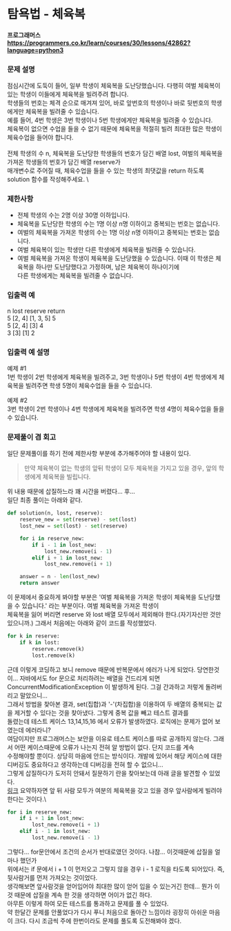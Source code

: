 # 탐욕법 - 체육복
#### 프로그래머스 https://programmers.co.kr/learn/courses/30/lessons/42862?language=python3

### 문제 설명
점심시간에 도둑이 들어, 일부 학생이 체육복을 도난당했습니다. 다행히 여벌 체육복이 있는 학생이 이들에게 체육복을 빌려주려 합니다.\
학생들의 번호는 체격 순으로 매겨져 있어, 바로 앞번호의 학생이나 바로 뒷번호의 학생에게만 체육복을 빌려줄 수 있습니다. \
예를 들어, 4번 학생은 3번 학생이나 5번 학생에게만 체육복을 빌려줄 수 있습니다. \
체육복이 없으면 수업을 들을 수 없기 때문에 체육복을 적절히 빌려 최대한 많은 학생이 체육수업을 들어야 합니다.\
\
전체 학생의 수 n, 체육복을 도난당한 학생들의 번호가 담긴 배열 lost, 여벌의 체육복을 가져온 학생들의 번호가 담긴 배열 reserve가 \
매개변수로 주어질 때, 체육수업을 들을 수 있는 학생의 최댓값을 return 하도록 solution 함수를 작성해주세요.
\
### 제한사항
* 전체 학생의 수는 2명 이상 30명 이하입니다.
* 체육복을 도난당한 학생의 수는 1명 이상 n명 이하이고 중복되는 번호는 없습니다.
* 여벌의 체육복을 가져온 학생의 수는 1명 이상 n명 이하이고 중복되는 번호는 없습니다.
* 여벌 체육복이 있는 학생만 다른 학생에게 체육복을 빌려줄 수 있습니다.
* 여벌 체육복을 가져온 학생이 체육복을 도난당했을 수 있습니다. 이때 이 학생은 체육복을 하나만 도난당했다고 가정하며, 남은 체육복이 하나이기에 \
다른 학생에게는 체육복을 빌려줄 수 없습니다.

### 입출력 예
n	lost	reserve	return \
5	[2, 4]	[1, 3, 5]	5 \
5	[2, 4]	[3]	4 \
3	[3]	[1]	2 

### 입출력 예 설명
예제 #1\
1번 학생이 2번 학생에게 체육복을 빌려주고, 3번 학생이나 5번 학생이 4번 학생에게 체육복을 빌려주면 학생 5명이 체육수업을 들을 수 있습니다.

예제 #2\
3번 학생이 2번 학생이나 4번 학생에게 체육복을 빌려주면 학생 4명이 체육수업을 들을 수 있습니다.

### 문제풀이 겸 회고
일단 문제풀이를 하기 전에 제한사항 부분에 추가해주어야 할 내용이 있다.
> 만약 체육복이 없는 학생의 앞뒤 학생이 모두 체육복을 가지고 있을 경우, 앞의 학생에게 체육복을 빌립니다.

위 내용 때문에 삽질하느라 꽤 시간을 버렸다... 후...\
일단 최종 풀이는 아래와 같다.
```python
def solution(n, lost, reserve):
    reserve_new = set(reserve) - set(lost)
    lost_new = set(lost) - set(reserve)

    for i in reserve_new:
        if i - 1 in lost_new:
            lost_new.remove(i - 1)
        elif i + 1 in lost_new:
            lost_new.remove(i + 1)

    answer = n - len(lost_new)
    return answer
```
이 문제에서 중요하게 봐야할 부분은 '여벌 체육복을 가져온 학생이 체육복을 도난당했을 수 있습니다.' 라는 부분이다. 여벌 체육복을 가져온 학생이\
체육복을 잃어 버리면 reserve 와 lost 배열 모두에서 제외해야 한다.(자기자신만 것만 있으니까.) 그래서 처음에는 아래와 같이 코드를 작성했었다.
```python
for k in reserve:
    if k in lost:
        reserve.remove(k)
        lost.remove(k)
```
근데 이렇게 코딩하고 보니 remove 때문에 반복문에서 에러가 나게 되었다. 당연한것이... 자바에서도 for 문으로 처리하려는 배열을 건드리게 되면\
ConcurrentModificationException 이 발생하게 된다. 그걸 간과하고 저렇게 돌려버리고 말았으니...\
그래서 방법을 찾아본 결과, set(집합)과 '-'(차집합)을 이용하여 두 배열의 중복되는 값을 제거할 수 있다는 것을 찾아냈다. 그렇게 중복 값을 빼고 테스트 결과를\
돌렸는데 테스트 케이스 13,14,15,16 에서 오류가 발생하였다. 로직에는 문제가 없어 보였는데 에러라니? \
여담이지만 프로그래머스는 보안을 이유로 테스트 케이스를 따로 공개하지 않는다. 그래서 어떤 케이스때문에 오류가 나는지 전혀 알 방법이 없다. 단지 코드를 계속\
수정해야할 뿐이다. 상당히 마음에 안드는 방식이다. 개발에 있어서 해당 케이스에 대한 디버깅도 중요하다고 생각하는데 디버깅을 전혀 할 수 없으니...\
그렇게 삽질하다가 도저히 안돼서 질문하기 란을 찾아보는데 아래 글을 발견할 수 있었다.\
[링크](https://programmers.co.kr/questions/24637)
요약하자면 앞 뒤 사람 모두가 여분의 체육복을 갖고 있을 경우 앞사람에게 빌려야 한다는 것이다.\
```python
for i in reserve_new:
    if i + 1 in lost_new:
        lost_new.remove(i + 1)
    elif i - 1 in lost_new:
        lost_new.remove(i - 1)
```
그렇다... for문안에서 조건의 순서가 반대로였던 것이다. 나참... 이것때문에 삽질을 얼마나 했던가 \
위에서는 if 문에서 i + 1 이 먼저오고 그렇지 않을 경우 i - 1 로직을 타도록 되어있다. 즉, 뒷사람거를 먼저 가져오는 것이었다.\
생각해보면 앞사람것을 얻어입어야 최대한 많이 얻어 입을 수 있는거긴 한데... 뭔가 이것 때문에 삽질을 계속 한 것을 생각하면 어이가 없긴 하다.\
아무튼 이렇게 하여 모든 테스트를 통과하고 문제를 풀 수 있었다.\
약 한달간 문제를 안풀었다가 다시 푸니 처음으로 돌아간 느낌이라 굉장히 아쉬운 마음이 크다. 다시 조금씩 주에 한번이라도 문제를 풀도록 도전해봐야 겠다.